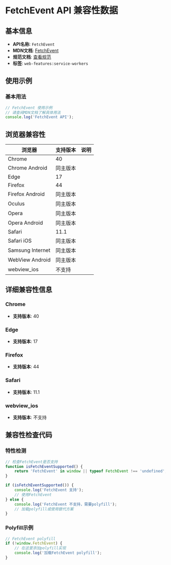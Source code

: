# FetchEvent API 兼容性数据

## 基本信息

- **API名称**: `FetchEvent`
- **MDN文档**: [FetchEvent](https://developer.mozilla.org/docs/Web/API/FetchEvent)
- **规范文档**: [查看规范](https://w3c.github.io/ServiceWorker/#fetchevent-interface)
- **标签**: `web-features:service-workers`

## 使用示例

### 基本用法

```javascript
// FetchEvent 使用示例
// 请查阅MDN文档了解具体用法
console.log('FetchEvent API');
```

## 浏览器兼容性

| 浏览器 | 支持版本 | 说明 |
|--------|----------|------|
| Chrome | 40 |  |
| Chrome Android | 同主版本 |  |
| Edge | 17 |  |
| Firefox | 44 |  |
| Firefox Android | 同主版本 |  |
| Oculus | 同主版本 |  |
| Opera | 同主版本 |  |
| Opera Android | 同主版本 |  |
| Safari | 11.1 |  |
| Safari iOS | 同主版本 |  |
| Samsung Internet | 同主版本 |  |
| WebView Android | 同主版本 |  |
| webview_ios | 不支持 |  |

## 详细兼容性信息

### Chrome

- **支持版本**: 40

### Edge

- **支持版本**: 17

### Firefox

- **支持版本**: 44

### Safari

- **支持版本**: 11.1

### webview_ios

- **支持版本**: 不支持

## 兼容性检查代码

### 特性检测

```javascript
// 检查FetchEvent是否支持
function isFetchEventSupported() {
    return 'FetchEvent' in window || typeof FetchEvent !== 'undefined';
}

if (isFetchEventSupported()) {
    console.log('FetchEvent 支持');
    // 使用FetchEvent
} else {
    console.log('FetchEvent 不支持，需要polyfill');
    // 加载polyfill或使用替代方案
}
```

### Polyfill示例

```javascript
// FetchEvent polyfill
if (!window.FetchEvent) {
    // 在这里添加polyfill实现
    console.log('加载FetchEvent polyfill');
}
```

